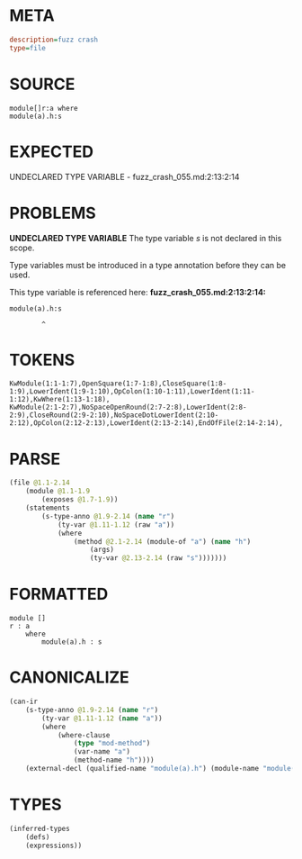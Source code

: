 # META
~~~ini
description=fuzz crash
type=file
~~~
# SOURCE
~~~roc
module[]r:a	where
module(a).h:s
~~~
# EXPECTED
UNDECLARED TYPE VARIABLE - fuzz_crash_055.md:2:13:2:14
# PROBLEMS
**UNDECLARED TYPE VARIABLE**
The type variable _s_ is not declared in this scope.

Type variables must be introduced in a type annotation before they can be used.

This type variable is referenced here:
**fuzz_crash_055.md:2:13:2:14:**
```roc
module(a).h:s
```
            ^


# TOKENS
~~~zig
KwModule(1:1-1:7),OpenSquare(1:7-1:8),CloseSquare(1:8-1:9),LowerIdent(1:9-1:10),OpColon(1:10-1:11),LowerIdent(1:11-1:12),KwWhere(1:13-1:18),
KwModule(2:1-2:7),NoSpaceOpenRound(2:7-2:8),LowerIdent(2:8-2:9),CloseRound(2:9-2:10),NoSpaceDotLowerIdent(2:10-2:12),OpColon(2:12-2:13),LowerIdent(2:13-2:14),EndOfFile(2:14-2:14),
~~~
# PARSE
~~~clojure
(file @1.1-2.14
	(module @1.1-1.9
		(exposes @1.7-1.9))
	(statements
		(s-type-anno @1.9-2.14 (name "r")
			(ty-var @1.11-1.12 (raw "a"))
			(where
				(method @2.1-2.14 (module-of "a") (name "h")
					(args)
					(ty-var @2.13-2.14 (raw "s")))))))
~~~
# FORMATTED
~~~roc
module []
r : a
	where
		module(a).h : s
~~~
# CANONICALIZE
~~~clojure
(can-ir
	(s-type-anno @1.9-2.14 (name "r")
		(ty-var @1.11-1.12 (name "a"))
		(where
			(where-clause
				(type "mod-method")
				(var-name "a")
				(method-name "h"))))
	(external-decl (qualified-name "module(a).h") (module-name "module(a)") (local-name "h") (kind "value")))
~~~
# TYPES
~~~clojure
(inferred-types
	(defs)
	(expressions))
~~~
